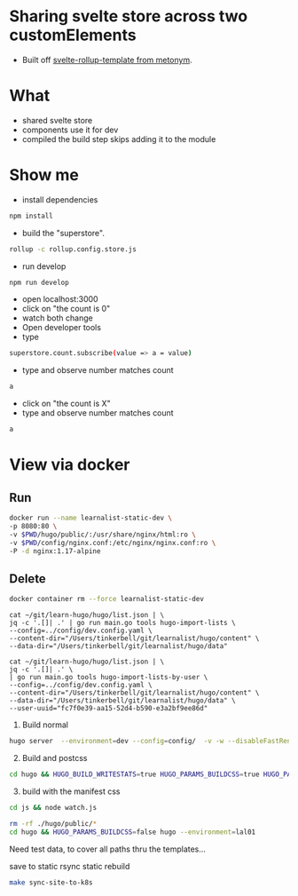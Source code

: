# Sharing svelte store across two customElements
- Built off [svelte-rollup-template from metonym](https://github.com/metonym/svelte-rollup-template).

# What
- shared svelte store
- components use it for dev
- compiled the build step skips adding it to the module

# Show me
- install dependencies
```sh
npm install
```
- build the "superstore".
```sh
rollup -c rollup.config.store.js
```
- run develop
```sh
npm run develop
```
- open localhost:3000
- click on "the count is 0"
- watch both change
- Open developer tools
- type
```sh
superstore.count.subscribe(value => a = value)
```
- type and observe number matches count
```sh
a
```
- click on "the count is X"
- type and observe number matches count
```sh
a
```

# View via docker
## Run
```sh
docker run --name learnalist-static-dev \
-p 8080:80 \
-v $PWD/hugo/public/:/usr/share/nginx/html:ro \
-v $PWD/config/nginx.conf:/etc/nginx/nginx.conf:ro \
-P -d nginx:1.17-alpine
```

## Delete
```sh
docker container rm --force learnalist-static-dev
```


```
cat ~/git/learn-hugo/hugo/list.json | \
jq -c '.[]| .' | go run main.go tools hugo-import-lists \
--config=../config/dev.config.yaml \
--content-dir="/Users/tinkerbell/git/learnalist/hugo/content" \
--data-dir="/Users/tinkerbell/git/learnalist/hugo/data"
```


```
cat ~/git/learn-hugo/hugo/list.json | \
jq -c '.[]| .' \
| go run main.go tools hugo-import-lists-by-user \
--config=../config/dev.config.yaml \
--content-dir="/Users/tinkerbell/git/learnalist/hugo/content" \
--data-dir="/Users/tinkerbell/git/learnalist/hugo/data" \
--user-uuid="fc7f0e39-aa15-52d4-b590-e3a2bf9ee86d"
```


1) Build normal

```sh
hugo server  --environment=dev --config=config/  -v -w --disableFastRender --renderToDisk
```

2) Build and postcss

```sh
cd hugo && HUGO_BUILD_WRITESTATS=true HUGO_PARAMS_BUILDCSS=true HUGO_PARAMS_BUILDCSSPRODUCTION=true hugo --environment=lal01
```

3) build with the manifest css

```sh
cd js && node watch.js
```


```sh
rm -rf ./hugo/public/*
cd hugo && HUGO_PARAMS_BUILDCSS=false hugo --environment=lal01
```


Need test data, to cover all paths thru the templates...

save to static
rsync static
rebuild



```sh
make sync-site-to-k8s
```
